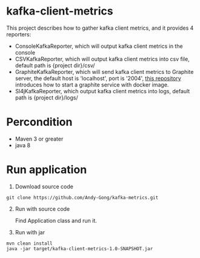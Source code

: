 # kafka-client-metrics
This project describes how to gather kafka client metrics, and it provides 4 reporters:
- ConsoleKafkaReporter, which will output kafka client metrics in the console
- CSVKafkaReporter, which will output kafka client metrics into csv file, default path is {project dir}/csv/ 
- GraphiteKafkaReporter, which will send kafka client metrics to Graphite server, the default host is 'localhost', port is '2004', [this repository](https://github.com/hopsoft/docker-graphite-statsd) introduces how to start a graphite service with docker image.
- Sl4jKafkaReporter, which output kafka client metrics into logs, default path is {project dir}/logs/

# Percondition
- Maven 3 or greater
- java 8


# Run application

1. Download source code

```
git clone https://github.com/Andy-Gong/kafka-metrics.git
```

2. Run with source code

   Find Application class and run it.

3. Run with jar

```
mvn clean install
java -jar target/kafka-client-metrics-1.0-SNAPSHOT.jar
```
